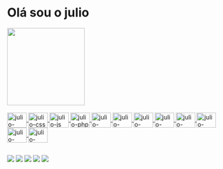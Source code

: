 <h1>Olá sou o julio</h1> 

<div>
<a href="https://github.com/repositoriodojulio">
  <ifreme height="180em" src="https://github-readme-stats.vercel.app/api?username=repositoriodojulio&show_icons=true&theme=tokyonight&include_all_commit=true&count_private=true"/>
  <img height="180em" src="https://github-readme-stats.vercel.app/api/top-langs/?username=repositoriodojulio&layout=compact&langs_count=7&theme=dracula"/>
</div>
  
<div style="display:inline_block"><br>
<img align="center" alt="julio-html" height="35" width="45" src="https://cdn.jsdelivr.net/gh/devicons/devicon/icons/html5/html5-original.svg" />
<img align="center" alt="julio-css" height="35" width="45" src="https://cdn.jsdelivr.net/gh/devicons/devicon/icons/css3/css3-original.svg" />
<img align="center" alt="julio-js" height="35" width="45" src="https://cdn.jsdelivr.net/gh/devicons/devicon/icons/javascript/javascript-original.svg" />        
<img align="center" alt="julio-php" height="35" width="45" src="https://cdn.jsdelivr.net/gh/devicons/devicon/icons/php/php-original.svg" />
<img align="center" alt="julio-python" height="35" width="45" src="https://cdn.jsdelivr.net/gh/devicons/devicon/icons/python/python-original-wordmark.svg" />
<img align="center" alt="julio-mysql" height="35" width="45" src="https://cdn.jsdelivr.net/gh/devicons/devicon/icons/mysql/mysql-original-wordmark.svg" />
<img align="center" alt="julio-laravel" height="35" width="45" src="https://cdn.jsdelivr.net/gh/devicons/devicon/icons/laravel/laravel-plain-wordmark.svg" />
<img align="center" alt="julio-bootstrap" height="35" width="45" src="https://cdn.jsdelivr.net/gh/devicons/devicon/icons/bootstrap/bootstrap-original.svg" />
<img align="center" alt="julio-vuejs" height="35" width="45" src="https://cdn.jsdelivr.net/gh/devicons/devicon/icons/vuejs/vuejs-original.svg" />
<img align="center" alt="julio-angular" height="35" width="45" src="https://cdn.jsdelivr.net/gh/devicons/devicon/icons/angularjs/angularjs-original.svg" />
<img align="center" alt="julio-canva" height="35" width="45" src="https://cdn.jsdelivr.net/gh/devicons/devicon/icons/canva/canva-original.svg" />
<img align="center" alt="julio-vscode" height="35" width="45" src="https://cdn.jsdelivr.net/gh/devicons/devicon/icons/vscode/vscode-original.svg" />       
</div>

##

<div>
<a href="https://www.linkedin.com/in/julioalvestv/" target="_black"><img src="https://img.shields.io/badge/LinkedIn-0077B5?style=for-the-badge&logo=linkedin&logoColor=white" /></a>
<a href="https://www.facebook.com/ojulioalvestv/" target="_black"><img src="https://img.shields.io/badge/Facebook-1877F2?style=for-the-badge&logo=facebook&logoColor=white" /></a>
<a href="https://twitter.com/julioalvestvs" target="_black"><img src="https://img.shields.io/badge/Twitter-1DA1F2?style=for-the-badge&logo=twitter&logoColor=white" /></a>
<a href="https://www.youtube.com/channel/UCbeiGqWv9Uk2CxfXGJrDNyA" target="_black"><img src="https://img.shields.io/badge/YouTube-FF0000?style=for-the-badge&logo=youtube&logoColor=white" /></a>
<a href="https://www.instagram.com/julioalves_tv/" target="_black"><img src="https://img.shields.io/badge/Instagram-E4405F?style=for-the-badge&logo=instagram&logoColor=white" /></a>
</div>

##

